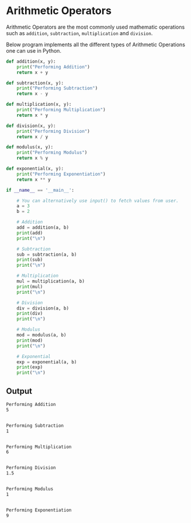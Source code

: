 # Arithmetic Operators

Arithmetic Operators are the most commonly used mathematic operations such as `addition`, `subtraction`, `multiplication` and `division`.

Below program implements all the different types of Arithmetic Operations one can use in Python.

```python
def addition(x, y):
    print("Performing Addition")
    return x + y

def subtraction(x, y):
    print("Performing Subtraction")
    return x - y

def multiplication(x, y):
    print("Performing Multiplication")
    return x * y

def division(x, y):
    print("Performing Division")
    return x / y

def modulus(x, y):
    print("Performing Modulus")
    return x % y

def exponential(x, y):
    print("Performing Exponentiation")
    return x ** y

if __name__ == '__main__':

    # You can alternatively use input() to fetch values from user.
    a = 3
    b = 2

    # Addition
    add = addition(a, b)
    print(add)
    print("\n")

    # Subtraction
    sub = subtraction(a, b)
    print(sub)
    print("\n")

    # Multiplication
    mul = multiplication(a, b)
    print(mul)
    print("\n")

    # Division
    div = division(a, b)
    print(div)
    print("\n")

    # Modulus
    mod = modulus(a, b)
    print(mod)
    print("\n")

    # Exponential
    exp = exponential(a, b)
    print(exp)
    print("\n")
```

## Output

```txt
Performing Addition
5


Performing Subtraction
1


Performing Multiplication
6


Performing Division
1.5


Performing Modulus
1


Performing Exponentiation
9
```
